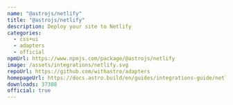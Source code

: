 ```yaml
---
name: "@astrojs/netlify"
title: "@astrojs/netlify"
description: Deploy your site to Netlify
categories:
  - css+ui
  - adapters
  - official
npmUrl: https://www.npmjs.com/package/@astrojs/netlify
image: /assets/integrations/netlify.svg
repoUrl: https://github.com/withastro/adapters
homepageUrl: https://docs.astro.build/en/guides/integrations-guide/netlify/
downloads: 37308
official: true
---
```

